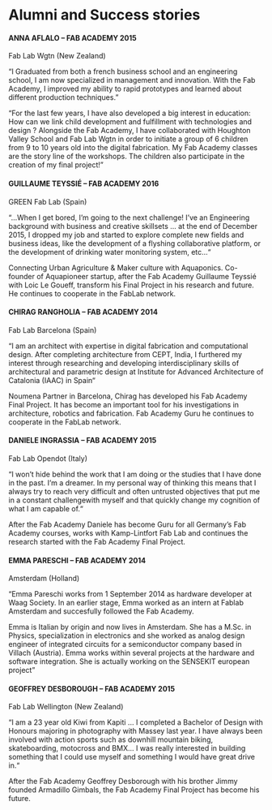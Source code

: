 # Alumni and Success stories

#### ANNA AFLALO  – FAB ACADEMY 2015
Fab Lab Wgtn (New Zealand)  

“I Graduated from both a french business school and an engineering school, I am now specialized in management and innovation. With the Fab Academy, I improved my ability to rapid prototypes and learned about different production techniques.”

“For the last few years, I have also developed a big interest in education:
How can we link child development and fulfillment with technologies and design ?
Alongside the Fab Academy, I have collaborated with Houghton Valley School and Fab Lab Wgtn in order to initiate a group of 6 children from 9 to 10 years old into the digital fabrication. My Fab Academy classes are the story line of the workshops. The children also participate in the creation of my final project!”

#### GUILLAUME TEYSSIÉ – FAB ACADEMY 2016
GREEN Fab Lab (Spain)

“...When I get bored, I’m going to the next challenge! I’ve an Engineering background with business and creative skillsets ... at the end of December 2015, I dropped my job and started to explore complete new fields and business ideas, like the development of a flyshing collaborative platform, or the development of drinking water monitoring system, etc...“

Connecting Urban Agriculture & Maker culture with Aquaponics. Co-founder of Aquapioneer startup, after the Fab Academy Guillaume Teyssié with Loic Le Goueff, transform his Final Project  in his research and future. He continues to cooperate in the FabLab network.


#### CHIRAG RANGHOLIA – FAB ACADEMY 2014
Fab Lab Barcelona (Spain)

“I am an architect with expertise in digital fabrication and computational design. After completing architecture from CEPT, India, I furthered my interest through researching and developing interdisciplinary skills of architectural and parametric design at Institute for Advanced Architecture of Catalonia (IAAC) in Spain“

Noumena Partner in Barcelona, Chirag has developed his Fab Academy Final Project. It has become an important tool for his investigations in architecture, robotics and fabrication. Fab Academy Guru he continues to cooperate in the FabLab network.

#### DANIELE INGRASSIA – FAB ACADEMY 2015
Fab Lab Opendot (Italy)

“I won’t hide behind the work that I am doing or the studies that I have done in the past. I’m a dreamer. In my personal way of thinking this means that I always try to reach very difficult and often untrusted objectives that put me in a constant challengewith myself and that quickly change my cognition of what I am capable of.“

After the Fab Academy Daniele has become Guru for all Germany’s Fab Academy courses, works with Kamp-Lintfort Fab Lab and continues the research started with the Fab Academy Final Project.

#### EMMA PARESCHI – FAB ACADEMY 2014
Amsterdam (Holland)

“Emma Pareschi works from 1 September 2014 as hardware developer at Waag Society. In an earlier stage, Emma worked as an intern at Fablab Amsterdam and succesfully followed the Fab Academy.

Emma is Italian by origin and now lives in Amsterdam. She has a M.Sc. in Physics, specialization in electronics and she worked as analog design engineer of integrated circuits for a semiconductor company based in Villach (Austria). Emma works within several projects at the hardware and software integration.  She is actually working on the SENSEKIT european project” 

#### GEOFFREY DESBOROUGH – FAB ACADEMY 2015
Fab Lab Wellington (New Zealand)  

“I am a 23 year old Kiwi from Kapiti ... I completed a Bachelor of Design with Honours majoring in photography with Massey last year. I have always been involved with action sports such as downhill mountain biking, skateboarding, motocross and BMX... I was really interested in building something that I could use myself and something I would have great drive in.“

After the Fab Academy Geoffrey Desborough with his brother Jimmy founded Armadillo Gimbals, the Fab Academy Final Project has become his future.
